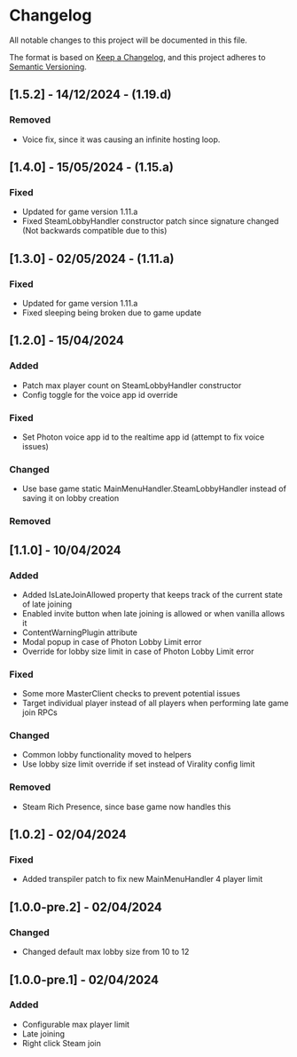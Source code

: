 # Changelog

All notable changes to this project will be documented in this file.

The format is based on [Keep a Changelog](https://keepachangelog.com/en/1.0.0/),
and this project adheres to [Semantic Versioning](https://semver.org/spec/v2.0.0.html).

## [1.5.2] - 14/12/2024 - (1.19.d)

### Removed

- Voice fix, since it was causing an infinite hosting loop.

## [1.4.0] - 15/05/2024 - (1.15.a)

### Fixed

- Updated for game version 1.11.a
- Fixed SteamLobbyHandler constructor patch since signature changed (Not backwards compatible due to this)

## [1.3.0] - 02/05/2024 - (1.11.a)

### Fixed

- Updated for game version 1.11.a
- Fixed sleeping being broken due to game update

## [1.2.0] - 15/04/2024

### Added

- Patch max player count on SteamLobbyHandler constructor
- Config toggle for the voice app id override

### Fixed

- Set Photon voice app id to the realtime app id (attempt to fix voice issues)

### Changed

- Use base game static MainMenuHandler.SteamLobbyHandler instead of saving it on lobby creation

### Removed

## [1.1.0] - 10/04/2024

### Added

- Added IsLateJoinAllowed property that keeps track of the current state of late joining
- Enabled invite button when late joining is allowed or when vanilla allows it
- ContentWarningPlugin attribute
- Modal popup in case of Photon Lobby Limit error
- Override for lobby size limit in case of Photon Lobby Limit error

### Fixed

- Some more MasterClient checks to prevent potential issues
- Target individual player instead of all players when performing late game join RPCs

### Changed

- Common lobby functionality moved to helpers
- Use lobby size limit override if set instead of Virality config limit

### Removed

- Steam Rich Presence, since base game now handles this

## [1.0.2] - 02/04/2024

### Fixed

- Added transpiler patch to fix new MainMenuHandler 4 player limit

## [1.0.0-pre.2] - 02/04/2024

### Changed

- Changed default max lobby size from 10 to 12

## [1.0.0-pre.1] - 02/04/2024

### Added

- Configurable max player limit
- Late joining
- Right click Steam join